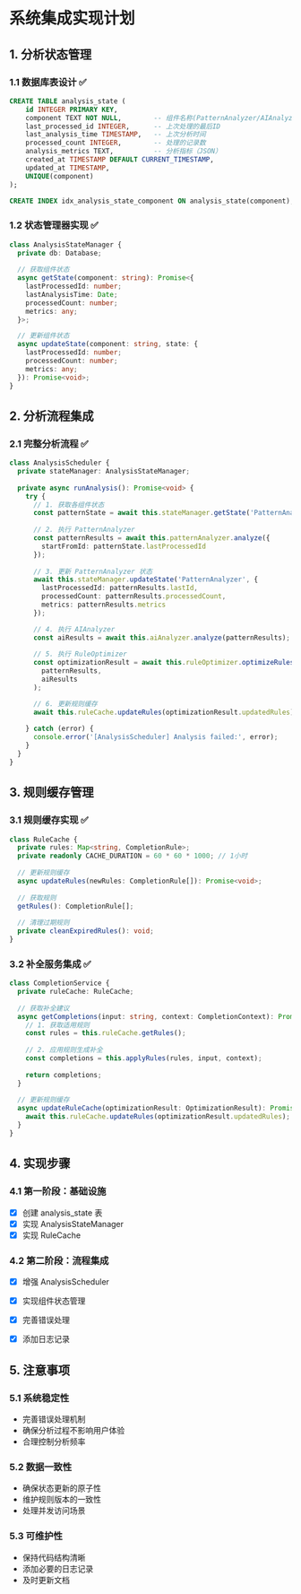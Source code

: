 # 系统集成实现计划

## 1. 分析状态管理

### 1.1 数据库表设计 ✅
```sql
CREATE TABLE analysis_state (
    id INTEGER PRIMARY KEY,
    component TEXT NOT NULL,        -- 组件名称(PatternAnalyzer/AIAnalyzer/RuleOptimizer)
    last_processed_id INTEGER,      -- 上次处理的最后ID
    last_analysis_time TIMESTAMP,   -- 上次分析时间
    processed_count INTEGER,        -- 处理的记录数
    analysis_metrics TEXT,          -- 分析指标（JSON）
    created_at TIMESTAMP DEFAULT CURRENT_TIMESTAMP,
    updated_at TIMESTAMP,
    UNIQUE(component)
);

CREATE INDEX idx_analysis_state_component ON analysis_state(component);
```

### 1.2 状态管理器实现 ✅
```typescript
class AnalysisStateManager {
  private db: Database;
  
  // 获取组件状态
  async getState(component: string): Promise<{
    lastProcessedId: number;
    lastAnalysisTime: Date;
    processedCount: number;
    metrics: any;
  }>;

  // 更新组件状态
  async updateState(component: string, state: {
    lastProcessedId: number;
    processedCount: number;
    metrics: any;
  }): Promise<void>;
}
```

## 2. 分析流程集成

### 2.1 完整分析流程 ✅
```typescript
class AnalysisScheduler {
  private stateManager: AnalysisStateManager;
  
  private async runAnalysis(): Promise<void> {
    try {
      // 1. 获取各组件状态
      const patternState = await this.stateManager.getState('PatternAnalyzer');
      
      // 2. 执行 PatternAnalyzer
      const patternResults = await this.patternAnalyzer.analyze({
        startFromId: patternState.lastProcessedId
      });
      
      // 3. 更新 PatternAnalyzer 状态
      await this.stateManager.updateState('PatternAnalyzer', {
        lastProcessedId: patternResults.lastId,
        processedCount: patternResults.processedCount,
        metrics: patternResults.metrics
      });

      // 4. 执行 AIAnalyzer
      const aiResults = await this.aiAnalyzer.analyze(patternResults);
      
      // 5. 执行 RuleOptimizer
      const optimizationResult = await this.ruleOptimizer.optimizeRules(
        patternResults, 
        aiResults
      );

      // 6. 更新规则缓存
      await this.ruleCache.updateRules(optimizationResult.updatedRules);
      
    } catch (error) {
      console.error('[AnalysisScheduler] Analysis failed:', error);
    }
  }
}
```

## 3. 规则缓存管理

### 3.1 规则缓存实现 ✅
```typescript
class RuleCache {
  private rules: Map<string, CompletionRule>;
  private readonly CACHE_DURATION = 60 * 60 * 1000; // 1小时
  
  // 更新规则缓存
  async updateRules(newRules: CompletionRule[]): Promise<void>;
  
  // 获取规则
  getRules(): CompletionRule[];
  
  // 清理过期规则
  private cleanExpiredRules(): void;
}
```

### 3.2 补全服务集成 ✅
```typescript
class CompletionService {
  private ruleCache: RuleCache;
  
  // 获取补全建议
  async getCompletions(input: string, context: CompletionContext): Promise<string[]> {
    // 1. 获取适用规则
    const rules = this.ruleCache.getRules();
    
    // 2. 应用规则生成补全
    const completions = this.applyRules(rules, input, context);
    
    return completions;
  }
  
  // 更新规则缓存
  async updateRuleCache(optimizationResult: OptimizationResult): Promise<void> {
    await this.ruleCache.updateRules(optimizationResult.updatedRules);
  }
}
```

## 4. 实现步骤

### 4.1 第一阶段：基础设施
- [x] 创建 analysis_state 表
- [x] 实现 AnalysisStateManager
- [x] 实现 RuleCache

### 4.2 第二阶段：流程集成
- [x] 增强 AnalysisScheduler
- [x] 实现组件状态管理
- [x] 完善错误处理
- [x] 添加日志记录


## 5. 注意事项

### 5.1 系统稳定性
- 完善错误处理机制
- 确保分析过程不影响用户体验
- 合理控制分析频率

### 5.2 数据一致性
- 确保状态更新的原子性
- 维护规则版本的一致性
- 处理并发访问场景

### 5.3 可维护性
- 保持代码结构清晰
- 添加必要的日志记录
- 及时更新文档 